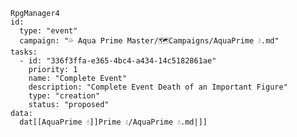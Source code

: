 ```
RpgManager4
id: 
  type: "event"
  campaign: "💦 Aqua Prime Master/🗺Campaigns/AquaPrime 💧.md"
tasks: 
  - id: "336f3ffa-e365-4bc4-a434-14c5182861ae"
    priority: 1
    name: "Complete Event"
    description: "Complete Event Death of an Important Figure"
    type: "creation"
    status: "proposed"
data: 
  dat[[AquaPrime 💧]]Prime 💧/AquaPrime 💧.md|]]


```












































































































































































































































































































































































































































































































































































































































































































































































































































































































































































































































































































































































































































































































































































































































































































































































































































































































































































































































































































































































































































































































































































































































































































































































































































































































































































































































































































































































































































































































